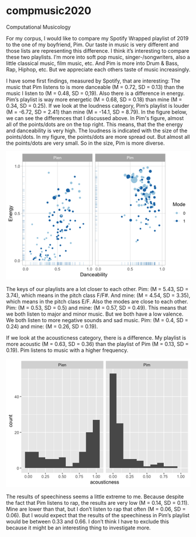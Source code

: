 # compmusic2020
Computational Musicology

For my corpus, I would like to compare my Spotify Wrapped playlist of 2019 to the one of my boyfriend, Pim. Our taste in music is very different and those lists are representing this difference. I think it’s interesting to compare these two playlists. I’m more into soft pop music, singer-/songwriters, also a little classical music, film music, etc. And Pim is more into Drum & Bass, Rap, Hiphop, etc. But we appreciate each others taste of music increasingly.



I have some first findings, measured by Spotify, that are interesting: 
The music that Pim listens to is more danceable (M = 0.72, SD = 0.13) than the music I listen to (M = 0.48, SD = 0,19). Also there is a difference in energy. Pim’s playlist is way more energetic (M = 0.68, SD = 0.18) than mine (M = 0.34, SD = 0.25). If we look at the loudness category, Pim’s playlist is louder (M = -6.72, SD = 2.41) than mine (M = -14.1, SD = 8.79). In the figure below, we can see the differences that I discussed above. In Pim's figure, almost all of the points/dots are on the top right. This means, that the the energy and danceability is very high. The loudness is indicated with the size of the points/dots. In my figure, the points/dots are more spread out. But almost all the points/dots are very small. So in the size, Pim is more diverse. 

![image of plot](Rplot.1.png)

The keys of our playlists are a lot closer to each other. Pim: (M = 5.43, SD = 3.74), which means in the pitch class F/F#. And mine: (M = 4.54, SD = 3.35), which means in the pitch class E/F. Also the modes are close to each other. Pim: (M = 0.53, SD = 0.5) and mine: (M = 0.57, SD = 0.49). This means that we both listen to major and minor music. But we both have a low valence. We both listen to more negative sounds and sad music. Pim: (M = 0.4, SD = 0.24) and mine: (M = 0.26, SD = 0.19). 

If we look at the acousticness category, there is a difference. My playlist is more acoustic (M = 0.63, SD = 0.36) than the playlist of Pim (M = 0.13, SD = 0.19). Pim listens to music with a higher frequency. 

![acousticness histogram](acousticness.png)

The results of speechiness seems a little extreme to me. Because despite the fact that Pim listens to rap, the results are very low (M = 0.14, SD = 0.11). Mine are lower than that, but I don’t listen to rap that often (M = 0.06, SD = 0.06). But I would expect that the results of the speechiness in Pim’s playlist would be between 0.33 and 0.66. I don’t think I have to exclude this because it might be an interesting thing to investigate more. 



